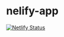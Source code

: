 # nelify-app

[![Netlify Status](https://api.netlify.com/api/v1/badges/0dca4204-70a7-46e1-b0cd-3b759600deca/deploy-status)](https://app.netlify.com/sites/kandabi/deploys)